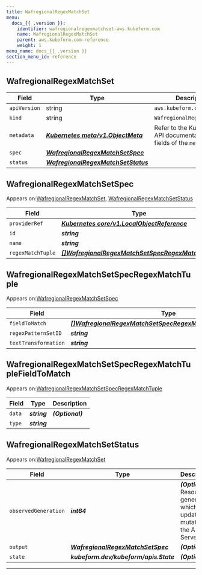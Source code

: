 ```yaml
---
title: WafregionalRegexMatchSet
menu:
  docs_{{ .version }}:
    identifier: wafregionalregexmatchset-aws.kubeform.com
    name: WafregionalRegexMatchSet
    parent: aws.kubeform.com-reference
    weight: 1
menu_name: docs_{{ .version }}
section_menu_id: reference
---
```


## WafregionalRegexMatchSet
| Field | Type | Description |
| ------ | ----- | ----------- |
| `apiVersion` | string | `aws.kubeform.com/v1alpha1` |
|    `kind` | string | `WafregionalRegexMatchSet` |
| `metadata` | ***[Kubernetes meta/v1.ObjectMeta](https://kubernetes.io/docs/reference/generated/kubernetes-api/v1.13/#objectmeta-v1-meta)***|Refer to the Kubernetes API documentation for the fields of the `metadata` field.|
| `spec` | ***[WafregionalRegexMatchSetSpec](#WafregionalRegexMatchSetSpec)***||
| `status` | ***[WafregionalRegexMatchSetStatus](#WafregionalRegexMatchSetStatus)***||
## WafregionalRegexMatchSetSpec

Appears on:[WafregionalRegexMatchSet](#WafregionalRegexMatchSet), [WafregionalRegexMatchSetStatus](#WafregionalRegexMatchSetStatus)

| Field | Type | Description |
| ------ | ----- | ----------- |
| `providerRef` | ***[Kubernetes core/v1.LocalObjectReference](https://kubernetes.io/docs/reference/generated/kubernetes-api/v1.13/#localobjectreference-v1-core)***||
| `id` | ***string***||
| `name` | ***string***||
| `regexMatchTuple` | ***[[]WafregionalRegexMatchSetSpecRegexMatchTuple](#WafregionalRegexMatchSetSpecRegexMatchTuple)***| ***(Optional)*** |
## WafregionalRegexMatchSetSpecRegexMatchTuple

Appears on:[WafregionalRegexMatchSetSpec](#WafregionalRegexMatchSetSpec)

| Field | Type | Description |
| ------ | ----- | ----------- |
| `fieldToMatch` | ***[[]WafregionalRegexMatchSetSpecRegexMatchTupleFieldToMatch](#WafregionalRegexMatchSetSpecRegexMatchTupleFieldToMatch)***||
| `regexPatternSetID` | ***string***||
| `textTransformation` | ***string***||
## WafregionalRegexMatchSetSpecRegexMatchTupleFieldToMatch

Appears on:[WafregionalRegexMatchSetSpecRegexMatchTuple](#WafregionalRegexMatchSetSpecRegexMatchTuple)

| Field | Type | Description |
| ------ | ----- | ----------- |
| `data` | ***string***| ***(Optional)*** |
| `type` | ***string***||
## WafregionalRegexMatchSetStatus

Appears on:[WafregionalRegexMatchSet](#WafregionalRegexMatchSet)

| Field | Type | Description |
| ------ | ----- | ----------- |
| `observedGeneration` | ***int64***| ***(Optional)*** Resource generation, which is updated on mutation by the API Server.|
| `output` | ***[WafregionalRegexMatchSetSpec](#WafregionalRegexMatchSetSpec)***| ***(Optional)*** |
| `state` | ***kubeform.dev/kubeform/apis.State***| ***(Optional)*** |
---
